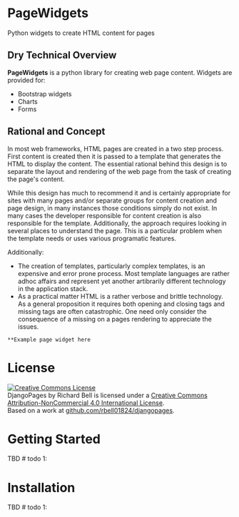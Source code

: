 # PageWidgets


Python widgets to create HTML content for pages

## Dry Technical Overview

**PageWidgets** is a python library for creating web page content.  Widgets are provided for:

* Bootstrap widgets
* Charts
* Forms

## Rational and Concept

In most web frameworks, HTML pages are created in a two step process.  First content is created then it is passed to a template that generates the HTML to display the content.  The essential rational behind this design is to separate the layout and rendering of the web page from the task of creating the page's content.

While this design has much to recommend it and is certainly appropriate for sites with many pages and/or separate groups for content creation and page design, in many instances those conditions simply do not exist.  In many cases the developer responsible for content creation is also responsible for the template.  Additionally, the approach requires looking in several places to understand the page.  This is a particular problem when the template needs or uses various programatic features.

Additionally:

* The creation of templates, particularly complex templates, is an expensive and error prone process.  Most template languages are rather adhoc affairs and represent yet another artibrarily different technology in the application stack.
* As a practical matter HTML is a rather verbose and brittle technology.  As a general proposition it requires both opening and closing tags and missing tags are often catastrophic.  One need only consider the consequence of a missing **</div>** on a pages rendering to appreciate the issues.


```
**Example page widget here
```


# License

<a rel="license" href="http://creativecommons.org/licenses/by-nc/4.0/deed.en_US">
<img alt="Creative Commons License" style="border-width:0" src="http://i.creativecommons.org/l/by-nc/4.0/88x31.png" /></a>
<br /><span xmlns:dct="http://purl.org/dc/terms/" property="dct:title">DjangoPages</span> by
<span xmlns:cc="http://creativecommons.org/ns#" property="cc:attributionName">Richard Bell</span> is licensed under a
<a rel="license" href="http://creativecommons.org/licenses/by-nc/4.0/deed.en_US">
Creative Commons Attribution-NonCommercial 4.0 International License</a>.<br />Based on a work at
<a xmlns:dct="http://purl.org/dc/terms/" href="https://github.com/rbell01824/django_pages" rel="dct:source">github.com/rbell01824/djangopages</a>.

# Getting Started

TBD # todo 1:

# Installation

TBD # todo 1:
